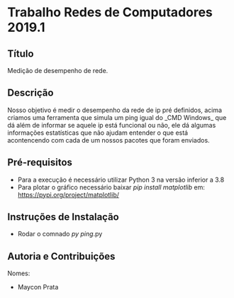 # Trabalho Redes de Computadores 2019.1

## Título
<p>Medição de desempenho de rede.</p>

## Descrição
<p>Nosso objetivo é medir o desempenho da rede de ip pré definidos, acima criamos uma ferramenta que simula um ping igual do _CMD Windows_
que dá além de informar se aquele ip está funcional ou não, ele dá algumas informações estatísticas que não ajudam entender o que está acontencendo com cada de um nossos pacotes que foram enviados.

## Pré-requisitos
* Para a execução é necessário utilizar Python 3 na versão inferior a 3.8
* Para plotar o gráfico necessário baixar _pip install matplotlib_ em: <https://pypi.org/project/matplotlib/>

## Instruções de Instalação
* Rodar o comnado _py ping_.py

## Autoria e Contribuições
<p>Nomes:</p>

* Maycon Prata

 





